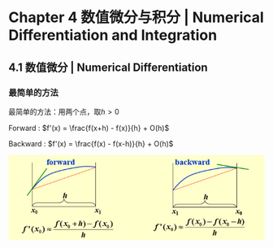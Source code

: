 # Chapter 4 数值微分与积分 | Numerical Differentiation and Integration

## 4.1 数值微分 | Numerical Differentiation

### 最简单的方法

最简单的方法：用两个点，取$h>0$

Forward : $f'(x) = \frac{f(x+h) - f(x)}{h} + O(h)$

Backward : $f'(x) = \frac{f(x) - f(x-h)}{h} + O(h)$

![Alt text](images/image-53.png)